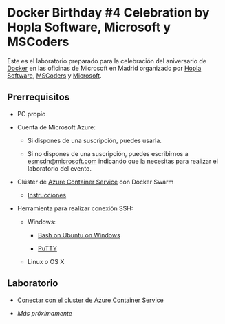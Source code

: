 Docker Birthday \#4 Celebration by Hopla Software, Microsoft y MSCoders
=======================================================================

Este es el laboratorio preparado para la celebración del aniversario de
[Docker](https://www.docker.com/) en las oficinas de Microsoft en Madrid
organizado por [Hopla Software](http://www.hoplasoftware.com/),
[MSCoders](https://www.meetup.com/es-ES/MSCoders/) y
[Microsoft](https://www.microsoft.com/).

Prerrequisitos
--------------

-   PC propio

-   Cuenta de Microsoft Azure:

    -   Si dispones de una suscripción, puedes usarla.

    -   Si no dispones de una suscripción, puedes escribirnos a
        <esmsdn@microsoft.com> indicando que la necesitas para realizar el
        laboratorio del evento.

-   Clúster de [Azure Container
    Service](https://azure.microsoft.com/en-us/services/container-service/) con
    Docker Swarm

    -   [Instrucciones](https://github.com/esmsdn/Innovation-Day/blob/master/04.%20Azure%20Container%20Service%20-%20Hands%20on%20Lab/container-service-deployment.md)

-   Herramienta para realizar conexión SSH:

    -   Windows:

        -   [Bash on Ubuntu on
            Windows](https://msdn.microsoft.com/en-us/commandline/wsl/about)

        -   [PuTTY](http://www.putty.org/)

    -   Linux o OS X

Laboratorio
-----------

-   [Conectar con el cluster de Azure Container
    Service](https://github.com/esmsdn/Innovation-Day/blob/master/04.%20Azure%20Container%20Service%20-%20Hands%20on%20Lab/container-service-connect.md)

-   *Más próximamente*

